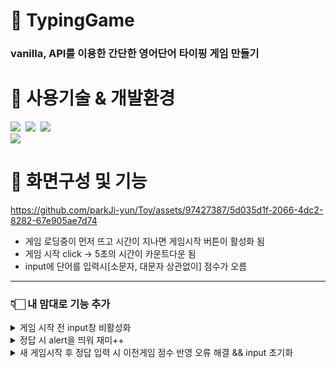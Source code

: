 # 🤖 TypingGame
### vanilla, API를 이용한 간단한 영어단어 타이핑 게임 만들기

# 🤖 사용기술 & 개발환경
<img src="https://img.shields.io/badge/html-E34F26?style=for-the-badge&logo=html5&logoColor=white">&nbsp;
<img src="https://img.shields.io/badge/css-1572B6?style=for-the-badge&logo=css3&logoColor=white">&nbsp;
<img src="https://img.shields.io/badge/javascript-F7DF1E?style=for-the-badge&logo=javascript&logoColor=black"><br>
<img src="https://img.shields.io/badge/Visual Studio Code-0769AD?style=for-the-badge&logo=Visual Studio Code IDEA&logoColor=white">

# 🤖 화면구성 및 기능

https://github.com/parkJi-yun/Toy/assets/97427387/5d035d1f-2066-4dc2-8282-67e905ae7d74

- 게임 로딩중이 먼저 뜨고 시간이 지나면 게임시작 버튼이 활성화 됨
- 게임 시작 click -> 5초의 시간이 카운트다운 됨
- input에 단어를 입력시[소문자, 대문자 상관없이] 점수가 오름

---

### 👇🏻 내 맘대로 기능 추가 
<details>
<summary>게임 시작 전 input창 비활성화</summary><br>

```javascript
function init() {
    buttonChange('게임 로딩중···');
    wordInput.disabled  = true;      // 추가
    getWords();
    wordInput.addEventListener('input', checkMatch);
};

function buttonChange(text) {
    but.innerText = text;
    text === '게임시작' ? 
    (but.classList.remove('loading'),wordInput.disabled  = true) : 
    (but.classList.add('loading'), wordInput.disabled  = false);
    
    // 버튼 text가 게임시작이라면 input을 비활성화 시킴
};
```
</details>

<details>
<summary>정답 시 alert을 띄워 재미++</summary><br>
  
```javascript
function checkMatch () {
    if(wordInput.value.toLowerCase() === wordDisplay.innerText.toLowerCase()) {
        wordInput.value = '';
        if(!isPlaying) { return; }
        score++;
        scoreDisplay.innerText = score;
        time = Game_Time;
        const randomeIndex = Math.floor(Math.random() * words.length);
        wordDisplay.innerText = words[randomeIndex];
        // alert 추가
        alert(
            '\n점수 올라간당 얍 \n\n' +
            '˚∧＿∧  　+        —̳͟͞͞💗 \n' + 
            '(  •‿• )つ  —̳͟͞͞ 💗         —̳͟͞͞💗 +\n' +
            '(つ　 <                —̳͟͞͞💗\n' +
            '｜　 _つ      +  —̳͟͞͞💗         —̳͟͞͞💗 ˚\n' +
            '`し´'
        );
    };
};
```
</details>

<details>
<summary>새 게임시작 후 정답 입력 시 이전게임 점수 반영 오류 해결 && input 초기화</summary><br> 
                
```javascript
function run() {
    if(isPlaying) { return; }
    isPlaying = true;
    time = Game_Time;
    wordInput.value = null;   // 게임실행 시 input 값 초기화
    wordInput.focus();
    score = 0;                // 게임실행 시 점수 초기화
    scoreDisplay.innerText = 0;
    timeInterval = setInterval(countDown, 1000);
    checkInterval = setInterval(checkStatus, 50);
    buttonChange('게임 중')
};
```
</details>
